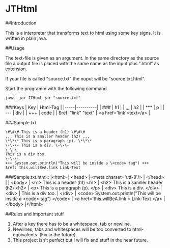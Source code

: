 # JTHtml
##Introduction

This is a interpreter that transforms text to html using some key signs.
It is written in plain java.

##Usage

The text-file is given as an argument. In the same directory as the source file
a output file is placed with the same name as the input plus ".html" as extension.

If your file is called "source.txt" the ouput will be "source.txt.html".

Start the programm with the following command
```
java -jar JTHtml.jar "source.txt"
```

###Keys
| Key | Html-Tag |
|-----|----------|
| ### | h1 |
| ,,, | h2 |
| *** | p |
| \-\-\- | div |
| +++ | code |
| $ref: "link" "text" | \<a href='link'>text\</a> |

###Sample.txt
```
\#\#\# This is a header (h1) \#\#\#
,,, This is a smaller header (h2) ,,,
\*\*\* This is a paragraph (p). \*\*\*
\-\-\- This is a div. \-\-\-
\-\-\-
This is a div too.
\-\-\-
+++ System.out.println("This will be inside a \<code> tag") +++
$ref: this.willBeA.link Link-Text
```

###Sample.txt.html::
|\<html>
|	\<head>
|		\<meta charset='utf-8'/>
|	\</head>
|
|	\<body>
|		\<h1> This is a header (h1) \<h1>
|		\<h2> This is a samller header (h2) \<h2>
|		\<p> This is a paragraph (p). \</p>
|		\<div> This is a div. \</div>
|       \<div>
|			This is a div too.
|		\</div>
|		\<code> System.out.println("This will be inside a \<code> tag") \</code>
|		\<a href='this.willBeA.link'> Link-Text \</a>
|	\</body>
|\</html>

##Rules and important stuff
1. After a key there has to be a whitespace, tab or newline.
2. Newlines, tabs and whitespaces will be too converted to html-equivalents.
   (Fix in the future)
3. This project isn't perfect but i will fix and stuff in the near future.

